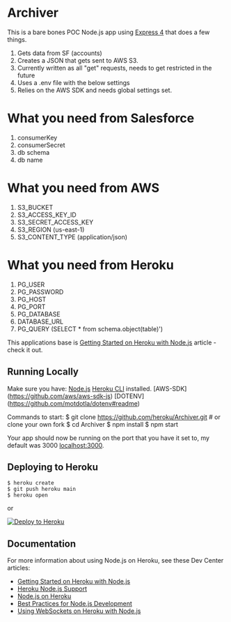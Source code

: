# Archiver

This is a bare bones POC Node.js app using [Express 4](http://expressjs.com/) that does a few things.

1. Gets data from SF (accounts)
2. Creates a JSON that gets sent to AWS S3. 
3. Currently written as all "get" requests, needs to get restricted in the future
4. Uses a .env file with the below settings
5. Relies on the AWS SDK and needs global settings set.

# What you need from Salesforce 

1. consumerKey
2. consumerSecret
3. db schema
4. db name

# What you need from AWS

1. S3_BUCKET
2. S3_ACCESS_KEY_ID
3. S3_SECRET_ACCESS_KEY
4. S3_REGION (us-east-1)
5. S3_CONTENT_TYPE (application/json)

# What you need from Heroku

1. PG_USER
2. PG_PASSWORD
3. PG_HOST
4. PG_PORT
5. PG_DATABASE
7. DATABASE_URL
8. PG_QUERY (SELECT * from schema.object(table)')

This applications base is [Getting Started on Heroku with Node.js](https://devcenter.heroku.com/articles/getting-started-with-nodejs) article - check it out.

## Running Locally

Make sure you have:
[Node.js](http://nodejs.org/)
[Heroku CLI](https://cli.heroku.com/) installed.
[AWS-SDK] (https://github.com/aws/aws-sdk-js)
[DOTENV] (https://github.com/motdotla/dotenv#readme)

Commands to start:
$ git clone https://github.com/heroku/Archiver.git # or clone your own fork
$ cd Archiver
$ npm install
$ npm start


Your app should now be running on the port that you have it set to, my default was 3000 [localhost:3000](http://localhost:3000/).

## Deploying to Heroku

```
$ heroku create
$ git push heroku main
$ heroku open
```
or

[![Deploy to Heroku](https://www.herokucdn.com/deploy/button.svg)](https://heroku.com/deploy)

## Documentation

For more information about using Node.js on Heroku, see these Dev Center articles:

- [Getting Started on Heroku with Node.js](https://devcenter.heroku.com/articles/getting-started-with-nodejs)
- [Heroku Node.js Support](https://devcenter.heroku.com/articles/nodejs-support)
- [Node.js on Heroku](https://devcenter.heroku.com/categories/nodejs)
- [Best Practices for Node.js Development](https://devcenter.heroku.com/articles/node-best-practices)
- [Using WebSockets on Heroku with Node.js](https://devcenter.heroku.com/articles/node-websockets)
